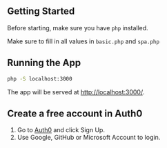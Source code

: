 ## Getting Started

Before starting, make sure you have `php` installed.

Make sure to fill in all values in `basic.php` and `spa.php`

## Running the App

```bash
php -S localhost:3000
```

The app will be served at [http://localhost:3000/](http://localhost:3000/).

## Create a free account in Auth0

1. Go to [Auth0](https://auth0.com) and click Sign Up.
2. Use Google, GitHub or Microsoft Account to login.



